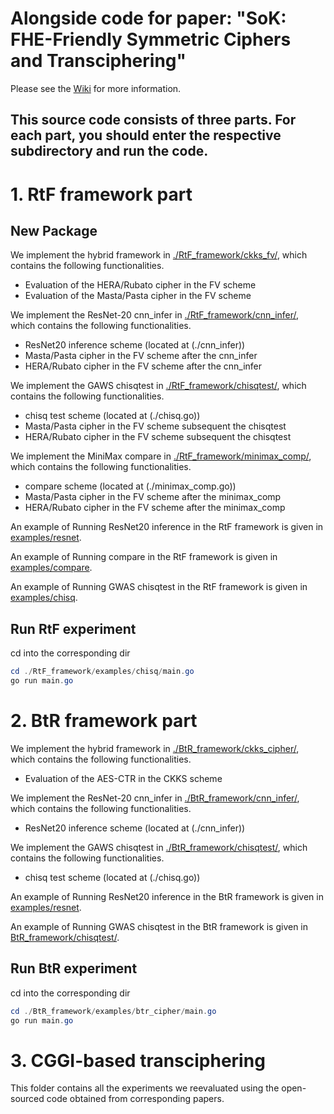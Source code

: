 # Alongside code for paper: "SoK: FHE-Friendly Symmetric Ciphers and Transciphering"

Please see the [Wiki](https://github.com/AntCPLab/awesome-transciphering/wiki) for more information.

## This source code consists of three parts. For each part, you should enter the respective subdirectory and run the code.

# 1. RtF framework part

## New Package
We implement the hybrid framework in [./RtF_framework/ckks_fv/](./RtF_framework/ckks_fv/), which contains the following functionalities.
- Evaluation of the HERA/Rubato cipher in the FV scheme
- Evaluation of the Masta/Pasta cipher in the FV scheme

We implement the ResNet-20 cnn_infer in [./RtF_framework/cnn_infer/](./RtF_framework/cnn_infer/), which contains the following functionalities.
- ResNet20 inference scheme (located at (./cnn_infer))
- Masta/Pasta cipher in the FV scheme after the cnn_infer
- HERA/Rubato cipher in the FV scheme after the cnn_infer

We implement the GAWS chisqtest in [./RtF_framework/chisqtest/](./RtF_framework/chisqtest/), which contains the following functionalities.
- chisq test scheme (located at (./chisq.go))
- Masta/Pasta cipher in the FV scheme subsequent the chisqtest
- HERA/Rubato cipher in the FV scheme subsequent the chisqtest

We implement the MiniMax compare in [./RtF_framework/minimax_comp/](./RtF_framework/minimax_comp/), which contains the following functionalities.
- compare scheme (located at (./minimax_comp.go))
- Masta/Pasta cipher in the FV scheme after the minimax_comp
- HERA/Rubato cipher in the FV scheme after the minimax_comp

An example of Running ResNet20 inference in the RtF framework is given in [examples/resnet](./RtF_framework/examples/resnet/main.go).

An example of Running compare in the RtF framework is given in [examples/compare](./RtF_framework/examples/compare/main.go).

An example of Running GWAS chisqtest in the RtF framework is given in [examples/chisq](./RtF_framework/examples/chisq/main.go).

## Run RtF experiment

cd into the corresponding dir
```PowerShell
cd ./RtF_framework/examples/chisq/main.go
go run main.go
```

# 2. BtR framework part

We implement the hybrid framework in [./BtR_framework/ckks_cipher/](./BtR_framework/ckks_cipher/), which contains the following functionalities.
- Evaluation of the AES-CTR in the CKKS scheme


We implement the ResNet-20 cnn_infer in [./BtR_framework/cnn_infer/](./BtR_framework/cnn_infer/), which contains the following functionalities.
- ResNet20 inference scheme (located at (./cnn_infer))

We implement the GAWS chisqtest in [./BtR_framework/chisqtest/](./BtR_framework/chisqtest/), which contains the following functionalities.
- chisq test scheme (located at (./chisq.go))

An example of Running ResNet20 inference in the BtR framework is given in [examples/resnet](./BtR_framework/examples/resnet/main.go).

An example of Running GWAS chisqtest in the BtR framework is given in [BtR_framework/chisqtest/](./BtR_framework/chisqtest/chisq.go).

## Run BtR experiment

cd into the corresponding dir
```PowerShell
cd ./BtR_framework/examples/btr_cipher/main.go
go run main.go
```

# 3. CGGI-based transciphering

This folder contains all the experiments we reevaluated using the open-sourced code obtained from corresponding papers.
